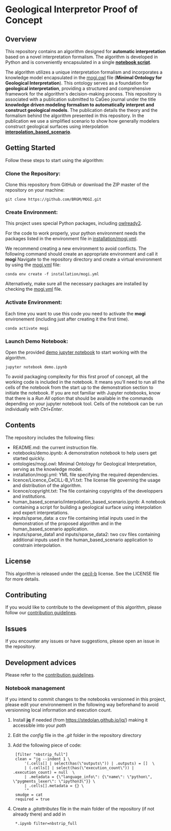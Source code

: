 # Geological Interpretor Proof of Concept

## Overview
This repository contains an algorithm designed for **automatic interpretation** based on a novel interpretation formalism. 
The algorithm is developed in Python and is conveniently encapsulated in a single [**notebook script**](notebooks/00_demo_mogi.ipynb).

The algorithm utilizes a unique interpretation formalism and incorporates 
a knowledge model encapsulated in the [mogi.owl](ontologies/mogi.owl) file (**Minimal Ontology for Geological Interpretation**). 
This ontology serves as a foundation for **geological interpretation**,
providing a structured and comprehensive framework for the algorithm's decision-making process.
This repository is associated with a publication submitted to CaGeo journal under the title **knowledge driven modeling formalism to automatically interpret and construct geological models**. 
The publication details the theory and the formalism behind the algorithm presented in this repository. 
In the publication we use a simplified scenario to show how generally modelers construct geological surfaces using interpolation [**interpolation_based_scenario**](human_based_scenario/interpolation_based_scenario.ipynb).

## Getting Started

Follow these steps to start using the algorithm:

### Clone the Repository:
Clone this repository from GitHub or download the ZIP master of the repository on your machine:

    git clone https://github.com/BRGM/MOGI.git

### Create Environment:
This project uses special Python packages, including [owlready2](https://owlready2.readthedocs.io).

For the code to work properly, your python environment needs the packages listed in the environment file in [installation/mogi.yml](installation/mogi.yml).

We recommend creating a new environment to avoid conflicts. The following command should create an appropriate environment and call it **mogi** 
Navigate to the repository directory and create a virtual environment by using the [mogi.yml](installation/mogi.yml) file:

    conda env create -f installation/mogi.yml

Alternatively, make sure all the necessary packages are installed by checking the [mogi.yml](installation/mogi.yml) file.

### Activate Environment:
Each time you want to use this code you need to activate the **mogi** environement (including just after creating it the first time).

    conda activate mogi

### Launch Demo Notebook:

Open the provided [demo jupyter notebook](notebooks/00_demo_mogi.ipynb) to start working with the algorithm.

    jupyter notebook demo.ipynb

To avoid packaging complexity for this first proof of concept, all the working code is included in the notebook.
It means you'll need to run all the cells of the notebook from the start up to the demonstration section to initiate the notebook.
If you are not familiar with Jupyter notebooks, know that there is a *Run All* option that should be available in the commands depending on your jupyter notebook tool.
Cells of the notebook can be run individually with *Ctrl+Enter*. 

## Contents

The repository includes the following files:
* README.md: the current  instruction file.
* notebooks/demo.ipynb: A demonstration notebook to help users get started quickly.
* ontologies/mogi.owl: Minimal Ontology for Geological Interpretation, serving as the knowledge model.
* installation/mogi.yml: YML file specifying the required dependencies.
* licence/Licence_CeCILL-B_V1.txt: The license file governing the usage and distribution of the algorithm.
* licence/copyright.txt: The file containing copyrights of the developpers and institutions.
* human_based_scenario/interpolation_based_scenario.ipynb: A notebook containing a script for building a geological surface using interpolation and expert interpretations.
* inputs/sparse_data: a csv file containing intial inputs used in the demonstration of the proposed algorithm and in the human_based_scenario application.
* inputs/sparse_data1 and  inputs/sparse_data2: two csv files containing additional inputs used in the human_based_scenario application to constrain interpolation.

## License

This algorithm is released under the [cecil-b](licence/Licence_CeCILL-B_V1.txt) license. See the LICENSE file for more details.

## Contributing

If you would like to contribute to the development of this algorithm, please follow our [contribution guidelines](contribution_guidelines.md).

## Issues

If you encounter any issues or have suggestions, please open an issue in the repository.

## Development advices

Please refer to the [contribution guidelines](contribution_guidelines.md).

### Notebook management
If you intend to commit changes to the notebooks versionned in this project,
please edit your environnement in the following way beforehand to avoid versionning
local information and execution count.

1. Install **jq** if needed (from https://stedolan.github.io/jq/) making it accessible into your *path*
2. Edit the *config* file in the *.git* folder in the repository directory
3. Add the following piece of code:

        [filter "nbstrip_full"]
        clean = "jq --indent 1 \
            '(.cells[] | select(has(\"outputs\")) | .outputs) = []  \
            | (.cells[] | select(has(\"execution_count\")) | .execution_count) = null  \
            | .metadata = {\"language_info\": {\"name\": \"python\", \"pygments_lexer\": \"ipython3\"}} \
            | .cells[].metadata = {} \
            '"
        smudge = cat
        required = true

4. Create a *.gitattributes* file in the main folder of the repository (if not already there) and add in

        *.ipynb filter=nbstrip_full

